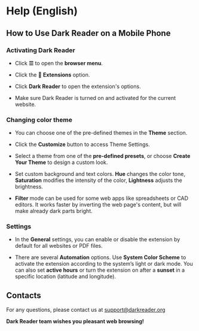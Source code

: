 # Help (English)

## How to Use Dark Reader on a Mobile Phone

### Activating Dark Reader

- Click **☰** to open the **browser menu**.

- Click the 🧩 **Extensions** option.

- Click **Dark Reader** to open the extension's options.

- Make sure Dark Reader is turned on and activated for the current website.

### Changing color theme

- You can choose one of the pre-defined themes in the **Theme** section.

- Click the **Customize** button to access Theme Settings.

- Select a theme from one of the **pre-defined presets**, or choose **Create Your Theme** to design a custom look.

- Set custom background and text colors. 
**Hue** changes the color tone,
**Saturation** modifies the intensity of the color,
**Lightness** adjusts the brightness.

- **Filter** mode can be used for some web apps like spreadsheets or CAD editors. It works faster by inverting the web page's content, but will make already dark parts bright.

### Settings

- In the **General** settings, you can enable or disable the extension by default for all websites or PDF files.

- There are several **Automation** options.
Use **System Color Scheme** to activate the extension according to the system’s light or dark mode. You can also set **active hours** or turn the extension on after a **sunset** in a specific location (latitude and longitude).

## Contacts

For any questions, please contact us at [support@darkreader.org](mailto:support@darkreader.org)

**Dark Reader team wishes you pleasant web browsing!**

<style>
    aside,
    darkreader-donate-mascot,
    darkreader-ios-static,
    darkreader-ios-side,
    darkreader-pay-tiers,
    darkreader-backers-top-short,
    darkreader-mobile-top-short {
        display: none;
    }
</style>
